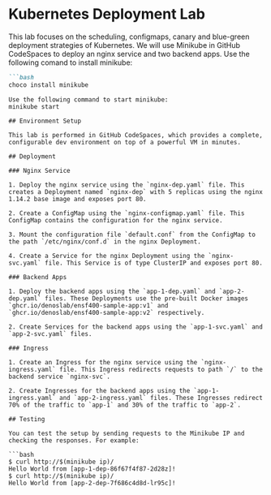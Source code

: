 # Kubernetes Deployment Lab

This lab focuses on the scheduling, configmaps, canary and blue-green deployment strategies of Kubernetes. We will use Minikube in GitHub CodeSpaces to deploy an nginx service and two backend apps.
Use the following comand to install minikube:
```markdown
```bash
choco install minikube
```
```
Use the following command to start minikube:
minikube start

## Environment Setup

This lab is performed in GitHub CodeSpaces, which provides a complete, configurable dev environment on top of a powerful VM in minutes. 

## Deployment

### Nginx Service

1. Deploy the nginx service using the `nginx-dep.yaml` file. This creates a Deployment named `nginx-dep` with 5 replicas using the nginx 1.14.2 base image and exposes port 80.

2. Create a ConfigMap using the `nginx-configmap.yaml` file. This ConfigMap contains the configuration for the nginx service.

3. Mount the configuration file `default.conf` from the ConfigMap to the path `/etc/nginx/conf.d` in the nginx Deployment.

4. Create a Service for the nginx Deployment using the `nginx-svc.yaml` file. This Service is of type ClusterIP and exposes port 80.

### Backend Apps

1. Deploy the backend apps using the `app-1-dep.yaml` and `app-2-dep.yaml` files. These Deployments use the pre-built Docker images `ghcr.io/denoslab/ensf400-sample-app:v1` and `ghcr.io/denoslab/ensf400-sample-app:v2` respectively.

2. Create Services for the backend apps using the `app-1-svc.yaml` and `app-2-svc.yaml` files.

### Ingress

1. Create an Ingress for the nginx service using the `nginx-ingress.yaml` file. This Ingress redirects requests to path `/` to the backend service `nginx-svc`.

2. Create Ingresses for the backend apps using the `app-1-ingress.yaml` and `app-2-ingress.yaml` files. These Ingresses redirect 70% of the traffic to `app-1` and 30% of the traffic to `app-2`.

## Testing

You can test the setup by sending requests to the Minikube IP and checking the responses. For example:

```bash
$ curl http://$(minikube ip)/
Hello World from [app-1-dep-86f67f4f87-2d28z]!
$ curl http://$(minikube ip)/
Hello World from [app-2-dep-7f686c4d8d-lr95c]!
